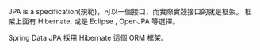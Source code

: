 JPA is a specification(規範)，可以一個接口，而實際實踐接口的就是框架。
框架上面有 Hibernate, 或是 Eclipse , OpenJPA 等選擇。

Spring Data JPA 採用 Hibernate 這個 ORM 框架。